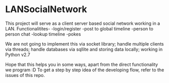 LANSocialNetwork
===============

This project will serve as a client server based social network working in a LAN.
Functionalitites-
  -login/register
  -post to global timeline
  -person to person chat
  -lookup timeline
  -pokes
  
We are not going to implement this via socket library;
  handle multiple clients via threads;
  handle databases via sqllite and storing data locally;
  working in Python v2.7
  
Hope that this helps you in some ways, apart from the direct functionality we program :D
To get a step by step idea of the developing flow, refer to the issues of this repo.

